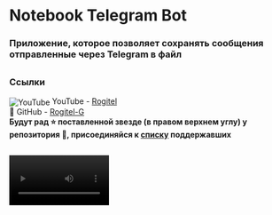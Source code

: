 # Notebook Telegram Bot
### Приложение, которое позволяет сохранять сообщения отправленные через Telegram в файл
##
### Ссылки 
<img src="https://cdn-icons-png.flaticon.com/16/3670/3670147.png" alt="YouTube" style="vertical-align: middle;"/> YouTube - [Rogitel](https://www.youtube.com/@Rogitel)   
🚀 GitHub - [Rogitel-G](https://github.com/Rogitel-G)  
**Будут рад ⭐ поставленной звезде (в правом верхнем углу) у репозитория 🙂, присоединяйся к [списку](https://github.com/Rogitel-G/notebook/stargazers) поддержавших**   
##
<video src='https://youtu.be/hjWrjH69KDw?si=YJNpNwP2bgGx_gp8' width=180/>
> [!NOTE]
>Spring Boot приложение (Telegram bot), на данный момент максимально простое. Каждое сообщение написанное в боте проходит проверку на корректный ChatId, 
>чтобы быть уверенным, что прислано из нужного аккаунта, после чего несложным методом сохраняется в notebook.txt файл рядом с собой на сервере. 
>Если файла нет, он будет создан, если есть запись будет добавлена в конец без изменения уже существующего содержания. 
>Каждая запись помечается датой и временем момента в который приложение на сервере получает сообщение.
>Приложение имеет логирование на всех этапах и сохраняет это все рядом с собой в файл general.log.
>Также при запуске и остановке об этом приходит сообщение, что позволяет определять статус приложения (не работает, если процесс был убит).  
##
### Установка
**Технологии:** Spring Boot, Java 17, Maven   
**Зависимости, кроме базовых:** 
```
<dependency>
  <groupId>org.apache.logging.log4j</groupId>
  <artifactId>log4j-jcl</artifactId>
</dependency>
<dependency>
  <groupId>org.telegram</groupId>
  <artifactId>telegrambots</artifactId>
  <version>6.8.0</version>
    <exclusions>
      <exclusion>
        <artifactId>commons-logging</artifactId>
        <groupId>commons-logging</groupId>
      </exclusion>
    </exclusions>
</dependency>
```

Для запуска требуется указание трех параметров, наименования и токена бота полученных у BotFather, а также Id аккаунта который будет работать с ботом. 
Вот где указываются данные параметры: 
```
    // id нашего личного аккаунта Telegram
    private final Long myId = **********L;
    
    // имя бота, этот и ниже методы служебные, без них работать не будет
    @Override
    public String getBotUsername() {
        return "name_of_your_bot";
    }

    // токен бота
    @Override
    public String getBotToken() {
        return "token_of_your_bot";
    }
```
